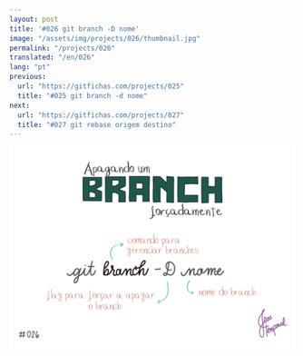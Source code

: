```yaml
---
layout: post
title: '#026 git branch -D nome'
image: "/assets/img/projects/026/thumbnail.jpg"
permalink: "/projects/026"
translated: "/en/026"
lang: "pt"
previous:
  url: "https://gitfichas.com/projects/025"
  title: "#025 git branch -d nome"
next:
  url: "https://gitfichas.com/projects/027"
  title: "#027 git rebase origem destino"
---
```


<img alt="Para forçar a apagar um branch localmente use o comando: git branch -D nome-do-branch" src="/assets/img/projects/026/full.jpg">